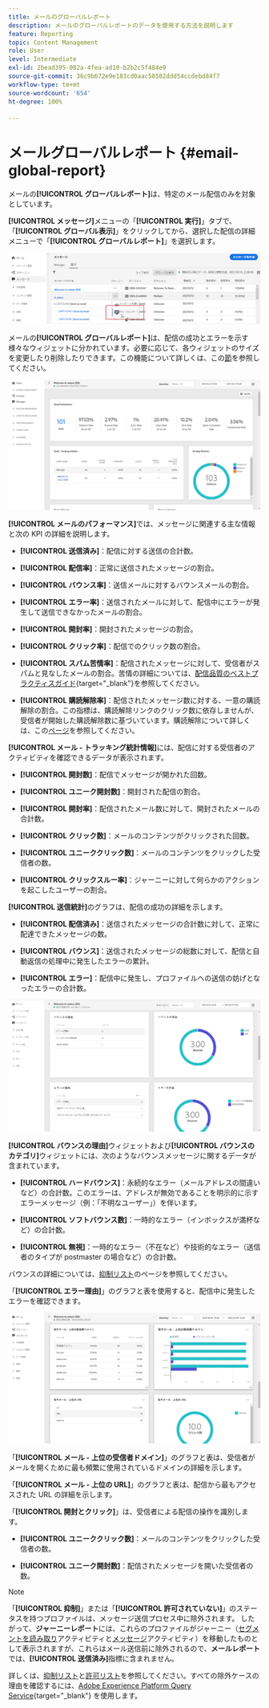 ```yaml
---
title: メールのグローバルレポート
description: メールのグローバルレポートのデータを使用する方法を説明します
feature: Reporting
topic: Content Management
role: User
level: Intermediate
exl-id: 2bead395-082a-4fea-ad10-b2b2c5f484e9
source-git-commit: 36c9b672e9e183cd0aac58582ddd54ccdebd84f7
workflow-type: tm+mt
source-wordcount: '654'
ht-degree: 100%

---
```


# メールグローバルレポート {#email-global-report}

メールの&#x200B;**[!UICONTROL グローバルレポート]**&#x200B;は、特定のメール配信のみを対象としています。

**[!UICONTROL メッセージ]**&#x200B;メニューの「**[!UICONTROL 実行]**」タブで、「**[!UICONTROL グローバル表示]**」をクリックしてから、選択した配信の詳細メニューで「**[!UICONTROL グローバルレポート]**」を選択します。

![](../assets/global_report_3.png)

メールの&#x200B;**[!UICONTROL グローバルレポート]**&#x200B;は、配信の成功とエラーを示す様々なウィジェットに分かれています。必要に応じて、各ウィジェットのサイズを変更したり削除したりできます。この機能について詳しくは、この[節](global-report.md#modify-dashboard)を参照してください。

![](../assets/global_report_4.png)

**[!UICONTROL メールのパフォーマンス]**&#x200B;では、メッセージに関連する主な情報と次の KPI の詳細を説明します。

* **[!UICONTROL 送信済み]**：配信に対する送信の合計数。

* **[!UICONTROL 配信率]**：正常に送信されたメッセージの割合。

* **[!UICONTROL バウンス率]**：送信メールに対するバウンスメールの割合。

* **[!UICONTROL エラー率]**：送信されたメールに対して、配信中にエラーが発生して送信できなかったメールの割合。

* **[!UICONTROL 開封率]**：開封されたメッセージの割合。

* **[!UICONTROL クリック率]**：配信でのクリック数の割合。

* **[!UICONTROL スパム苦情率]**：配信されたメッセージに対して、受信者がスパムと見なしたメールの割合。苦情の詳細については、[配信品質のベストプラクティスガイド](https://experienceleague.adobe.com/docs/deliverability-learn/deliverability-best-practice-guide/metrics-for-deliverability/complaints.html?lang=ja#metrics-for-deliverability){target=&quot;_blank&quot;}を参照してください。

* **[!UICONTROL 購読解除率]**：配信されたメッセージ数に対する、一意の購読解除の割合。この指標は、購読解除リンクのクリック数に依存しませんが、受信者が開始した購読解除数に基づいています。購読解除について詳しくは、この[ページ](../consent.md)を参照してください。

**[!UICONTROL メール - トラッキング統計情報]**&#x200B;には、配信に対する受信者のアクティビティを確認できるデータが表示されます。

* **[!UICONTROL 開封数]**：配信でメッセージが開かれた回数。

* **[!UICONTROL ユニーク開封数]**：開封された配信の割合。

* **[!UICONTROL 開封率]**：配信されたメール数に対して、開封されたメールの合計数。

* **[!UICONTROL クリック数]**：メールのコンテンツがクリックされた回数。

* **[!UICONTROL ユニーククリック数]**：メールのコンテンツをクリックした受信者の数。

* **[!UICONTROL クリックスルー率]**：ジャーニーに対して何らかのアクションを起こしたユーザーの割合。

**[!UICONTROL 送信統計]**&#x200B;のグラフは、配信の成功の詳細を示します。

* **[!UICONTROL 配信済み]**：送信されたメッセージの合計数に対して、正常に配達できたメッセージの数。

* **[!UICONTROL バウンス]**：送信されたメッセージの総数に対して、配信と自動返信の処理中に発生したエラーの累計。

* **[!UICONTROL エラー]**：配信中に発生し、プロファイルへの送信の妨げとなったエラーの合計数。

![](../assets/global_report_5.png)

**[!UICONTROL バウンスの理由]**&#x200B;ウィジェットおよび&#x200B;**[!UICONTROL バウンスのカテゴリ]**&#x200B;ウィジェットには、次のようなバウンスメッセージに関するデータが含まれています。

* **[!UICONTROL ハードバウンス]**：永続的なエラー（メールアドレスの間違いなど）の合計数。このエラーは、アドレスが無効であることを明示的に示すエラーメッセージ（例：「不明なユーザー」）を伴います。

* **[!UICONTROL ソフトバウンス数]**：一時的なエラー（インボックスが満杯など）の合計数。

* **[!UICONTROL 無視]**：一時的なエラー（不在など）や技術的なエラー（送信者のタイプが postmaster の場合など）の合計数。

バウンスの詳細については、[抑制リスト](../suppression-list.md)のページを参照してください。

「**[!UICONTROL エラー理由]**」のグラフと表を使用すると、配信中に発生したエラーを確認できます。

![](../assets/global_report_6.png)

「**[!UICONTROL メール - 上位の受信者ドメイン]**」のグラフと表は、受信者がメールを開くために最も頻繁に使用されているドメインの詳細を示します。

「**[!UICONTROL メール - 上位の URL]**」のグラフと表は、配信から最もアクセスされた URL の詳細を示します。

「**[!UICONTROL 開封とクリック]**」は、受信者による配信の操作を識別します。

* **[!UICONTROL ユニーククリック数]**：メールのコンテンツをクリックした受信者の数。

* **[!UICONTROL ユニーク開封数]**：配信されたメッセージを開いた受信者の数。

<!--
![](../assets/global_report_20.png)

>[!NOTE]
>
>The Offers widgets and metrics are only available if a decision was inserted in an email. For more information on Decision Management, refer to this [page](../offers/get-started/starting-offer-decisioning.md).

The **[!UICONTROL Offers statistic]** and **[!UICONTROL Offers statistics]** over time widgets measure your offer's success and impact on your targeted audience. It detail the main information relative to your message with KPIs:

* **[!UICONTROL Offer sent]**: Total number of sends for the offer.

* **[!UICONTROL Offer impression]**: Number of times the offer was opened in a delivery.

* **[!UICONTROL Offer clicks]**: Number of times an offer was clicked on in a delivery.

The **[!UICONTROL Offers detailed statistic]** table contains the available data for recipient activity with your offer:

* **[!UICONTROL Placement name]**: Name of your placement used to display your offer. For more information on placement, refer to this [page](../offers/offer-library/creating-placements.md).

* **[!UICONTROL Offer name]**: Name of the offer added in the delivery. For more information on placement, refer to this [page](../offers/offer-library/creating-personalized-offers.md).

* **[!UICONTROL Offer sent]**: Total number of sends for the offer.

* **[!UICONTROL Offer impression rate]**: Percentage of opened offers compared to the number of sent offers.

* **[!UICONTROL Offer click rate]**: Percentage of users who interacted with the offer.
-->
>[!NOTE]
>
>「**[!UICONTROL 抑制]**」または「**[!UICONTROL 許可されていない]**」のステータスを持つプロファイルは、メッセージ送信プロセス中に除外されます。 したがって、**ジャーニーレポート**&#x200B;には、これらのプロファイルがジャーニー（[セグメントを読み取り](../building-journeys/read-segment.md)アクティビティと[メッセージ](../building-journeys/journeys-message.md)アクティビティ）を移動したものとして表示されますが、これらはメール送信前に除外されるので、**メールレポート**&#x200B;では、**[!UICONTROL 送信済み]**&#x200B;指標に含まれません。
>
>詳しくは、[抑制リスト](../suppression-list.md)と[許可リスト](../allow-list.md)を参照してください。すべての除外ケースの理由を確認するには、[Adobe Experience Platform Query Service](https://experienceleague.adobe.com/docs/experience-platform/query/api/getting-started.html?lang=ja){target=&quot;_blank&quot;} を使用します。
